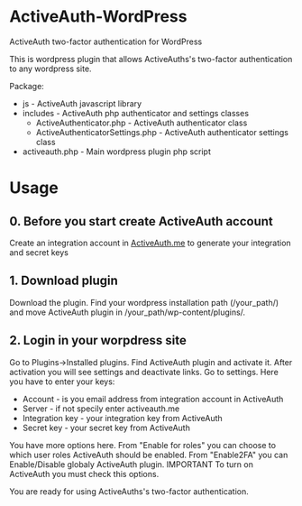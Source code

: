 ActiveAuth-WordPress
====================

ActiveAuth two-factor authentication for WordPress

This is wordpress plugin that allows ActiveAuths's two-factor authentication to any wordpress site.

Package:
<ul>
  <li>js - ActiveAuth javascript library</li>
  <li>includes - ActiveAuth php authenticator and settings classes
    <ul>
      <li>ActiveAuthenticator.php - ActiveAuth authenticator class</li>
      <li>ActiveAuthenticatorSettings.php - ActiveAuth authenticator settings class</li>
    </ul>
  </li>
  <li>activeauth.php - Main wordpress plugin php script</li>
</ul>

Usage
====================

<h2>0. Before you start create ActiveAuth account</h2>
<p>
Create an integration account in <a href="http://activeauth.me">ActiveAuth.me</a> to generate your integration and secret keys
</p>

<h2>1. Download plugin</h2>
<p>
Download the plugin. Find your wordpress installation path (/your_path/) and move ActiveAuth plugin in /your_path/wp-content/plugins/.
</p>

<h2>2. Login in your worpdress site</h2>
<p>
Go to Plugins->Installed plugins. Find ActiveAuth plugin and activate it. After activation you will see settings and deactivate links. Go to settings. Here you have to enter your keys:
<ul>
  <li>Account - is you email address from integration account in ActiveAuth</li>
  <li>Server - if not specily enter activeauth.me</li>
  <li>Integration key - your integration key from ActiveAuth</li>
  <li>Secret key - your secret key from ActiveAuth</li>
</ul>
You have more options here.
From "Enable for roles" you can choose to which user roles ActiveAuth should be enabled.
From "Enable2FA" you can Enable/Disable globaly ActiveAuth plugin. IMPORTANT To turn on ActiveAuth you must check this options.
</p>

You are ready for using ActiveAuths's two-factor authentication.
